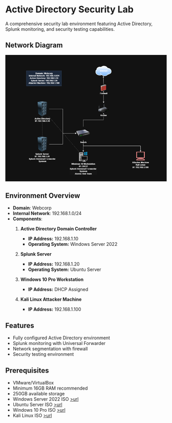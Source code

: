 # Active Directory Security Lab

A comprehensive security lab environment featuring Active Directory, Splunk monitoring, and security testing capabilities.

## Network Diagram

![Network Infrastructure](./assets/network-diagram.png)


## Environment Overview

- **Domain**: Webcorp
- **Internal Network**: 192.168.1.0/24 
- **Components**:
  1. **Active Directory Domain Controller**  
     - **IP Address:** 192.168.1.10  
     - **Operating System:** Windows Server 2022  

  2. **Splunk Server**  
     - **IP Address:** 192.168.1.20  
     - **Operating System:** Ubuntu Server  

  3. **Windows 10 Pro Workstation**  
     - **IP Address:** DHCP Assigned  

  4. **Kali Linux Attacker Machine**  
     - **IP Address:** 192.168.1.100  


## Features

- Fully configured Active Directory environment
- Splunk monitoring with Universal Forwarder
- Network segmentation with firewall
- Security testing environment

## Prerequisites

- VMware/VirtualBox
- Minimum 16GB RAM recommended
- 250GB available storage
- Windows Server 2022 ISO [>url](https://www.microsoft.com/en-us/evalcenter/evaluate-windows-server-2022)
- Ubuntu Server ISO [>url](https://ubuntu.com/download/server)
- Windows 10 Pro ISO [>url](https://www.microsoft.com/en-ca/software-download/windows10)
- Kali Linux ISO [>url](https://www.kali.org/get-kali/#kali-installer-images)
